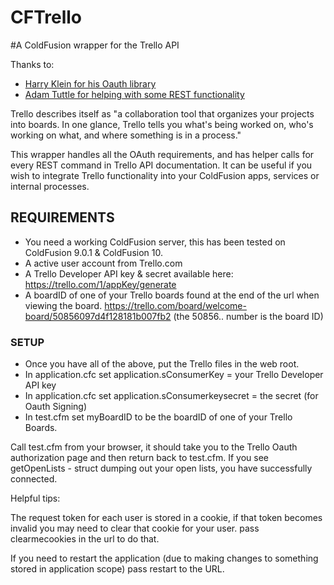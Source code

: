 # CFTrello
#A ColdFusion wrapper for the Trello API

Thanks to:

* <a href="http://oauth.riaforge.org/">Harry Klein for his Oauth library</a>
* <a href="http://taffy.riaforge.org">Adam Tuttle for helping with some REST functionality</a>

Trello describes itself as "a collaboration tool that organizes your projects into boards. In one glance, Trello tells you what's being worked on, who's working on what, and where something is in a process."

This wrapper handles all the OAuth requirements, and has helper calls for every REST command in Trello API documentation.  It can be useful if you wish to integrate Trello functionality into your ColdFusion apps, services or internal processes.

## REQUIREMENTS

* You need a working ColdFusion server, this has been tested on ColdFusion 9.0.1 & ColdFusion 10.
* A active user account from Trello.com
* A Trello Developer API key & secret available here: <a href="https://trello.com/1/appKey/generate">https://trello.com/1/appKey/generate</a>
* A boardID of one of your Trello boards found at the end of the url when viewing the board. https://trello.com/board/welcome-board/50856097d4f128181b007fb2 (the 50856.. number is the board ID)

### SETUP

* Once you have all of the above, put the Trello files in the web root.
* In application.cfc set application.sConsumerKey  =  your Trello Developer API key 
* In application.cfc set application.sConsumerkeysecret = the secret (for Oauth Signing)
* In test.cfm set myBoardID to be the boardID of one of your Trello Boards. 

Call test.cfm from your browser, it should take you to the Trello Oauth authorization page and then return back to test.cfm.  If you see getOpenLists - struct dumping out your open lists, you have successfully connected. 

Helpful tips: 

The request token for each user is stored in a cookie, if that token becomes invalid you may need to clear that cookie for your user. pass clearmecookies in the url to do that.

If you need to restart the application (due to making changes to something stored in application scope) pass restart to the URL.
